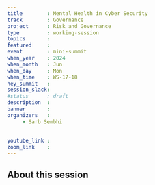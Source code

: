 ```yaml
---
title        : Mental Health in Cyber Security
track        : Governance
project      : Risk and Governance
type         : working-session
topics       :
featured     :
event        : mini-summit
when_year    : 2024
when_month   : Jun
when_day     : Mon
when_time    : WS-17-18
hey_summit   : 
session_slack:
#status      : draft
description  :
banner       : 
organizers   :
     - Sarb Sembhi
     
     
youtube_link : 
zoom_link    : 
---
```


## About this session
 
